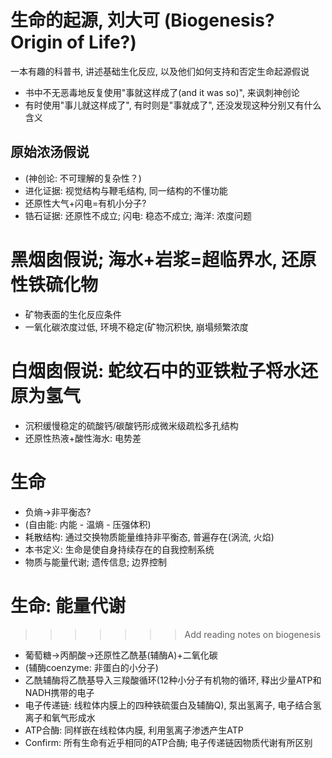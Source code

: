 # 生命的起源, 刘大可 (Biogenesis? Origin of Life?)

一本有趣的科普书, 讲述基础生化反应, 以及他们如何支持和否定生命起源假说

* 书中不无恶毒地反复使用"事就这样成了(and it was so)", 来讽刺神创论
* 有时使用"事儿就这样成了", 有时则是"事就成了", 还没发现这种分别又有什么含义

## 原始浓汤假说

* (神创论: 不可理解的复杂性？)
* 进化证据: 视觉结构与鞭毛结构, 同一结构的不懂功能
* 还原性大气+闪电=有机小分子?
* 锆石证据: 还原性不成立; 闪电: 稳态不成立; 海洋: 浓度问题

# 黑烟囱假说; 海水+岩浆=超临界水, 还原性铁硫化物

* 矿物表面的生化反应条件
* 一氧化碳浓度过低, 环境不稳定(矿物沉积快, 崩塌频繁浓度

# 白烟囱假说: 蛇纹石中的亚铁粒子将水还原为氢气

* 沉积缓慢稳定的硫酸钙/碳酸钙形成微米级疏松多孔结构
* 还原性热液+酸性海水: 电势差

# 生命

* 负熵->非平衡态?
* (自由能: 内能 - 温熵 - 压强体积)
* 耗散结构: 通过交换物质能量维持非平衡态, 普遍存在(涡流, 火焰)
* 本书定义: 生命是使自身持续存在的自我控制系统
* 物质与能量代谢; 遗传信息; 边界控制

# 生命: 能量代谢
>>>>>>> Add reading notes on biogenesis

* 葡萄糖->丙酮酸->还原性乙酰基(辅酶A)+二氧化碳
* (辅酶coenzyme: 非蛋白的小分子)
* 乙酰辅酶将乙酰基导入三羧酸循环(12种小分子有机物的循环, 释出少量ATP和NADH携带的电子
* 电子传递链: 线粒体内膜上的四种铁硫蛋白及辅酶Q), 泵出氢离子, 电子结合氢离子和氧气形成水
* ATP合酶: 同样嵌在线粒体内膜, 利用氢离子渗透产生ATP
* Confirm: 所有生命有近乎相同的ATP合酶; 电子传递链因物质代谢有所区别

